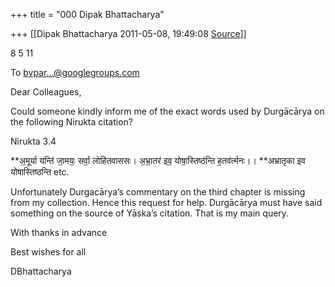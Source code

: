 +++
title = "000 Dipak Bhattacharya"

+++
[[Dipak Bhattacharya	2011-05-08, 19:49:08 [Source](https://groups.google.com/g/bvparishat/c/YLlE32B5P7s)]]



8 5 11

To [bvpar...@googlegroups.com]()

Dear Colleagues,

Could someone kindly inform me of the exact words used by Durgācārya on the following Nirukta citation?

Nirukta 3.4

**अ॒मूर्या यन्ति॑ जा॒मयः॒ सर्वा॒ लोहि॑तवाससः। अ॒भ्रा॒तर॑ इव॒ योषा॒स्तिष्ठ॑न्ति ह॒तव॑र्त्मनः।। **अभ्रातृका इव योषास्तिष्ठन्ति etc.

Unfortunately Durgacārya’s commentary on the third chapter is missing from my collection. Hence this request for help. Durgācārya must have said something on the source of Yāska’s citation. That is my main query.

With thanks in advance

Best wishes for all

DBhattacharya

